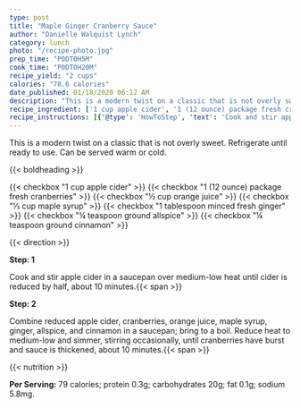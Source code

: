 ```yaml
---
type: post
title: "Maple Ginger Cranberry Sauce"
author: "Danielle Walquist Lynch"
category: lunch
photo: "/recipe-photo.jpg"
prep_time: "P0DT0H5M"
cook_time: "P0DT0H20M"
recipe_yield: "2 cups"
calories: "78.6 calories"
date_published: 01/18/2020 06:12 AM
description: "This is a modern twist on a classic that is not overly sweet. Refrigerate until ready to use. Can be served warm or cold."
recipe_ingredient: ['1 cup apple cider', '1 (12 ounce) package fresh cranberries', '½ cup orange juice', '⅓ cup maple syrup', '1 tablespoon minced fresh ginger', '¼ teaspoon ground allspice', '¼ teaspoon ground cinnamon']
recipe_instructions: [{'@type': 'HowToStep', 'text': 'Cook and stir apple cider in a saucepan over medium-low heat until cider is reduced by half, about 10 minutes.\n'}, {'@type': 'HowToStep', 'text': 'Combine reduced apple cider, cranberries, orange juice, maple syrup, ginger, allspice, and cinnamon in a saucepan; bring to a boil. Reduce heat to medium-low and simmer, stirring occasionally, until cranberries have burst and sauce is thickened, about 10 minutes.\n'}]
---
```


This is a modern twist on a classic that is not overly sweet. Refrigerate until ready to use. Can be served warm or cold. 

{{< boldheading >}}

{{< checkbox "1 cup apple cider" >}}
{{< checkbox "1 (12 ounce) package fresh cranberries" >}}
{{< checkbox "½ cup orange juice" >}}
{{< checkbox "⅓ cup maple syrup" >}}
{{< checkbox "1 tablespoon minced fresh ginger" >}}
{{< checkbox "¼ teaspoon ground allspice" >}}
{{< checkbox "¼ teaspoon ground cinnamon" >}}


{{< direction >}}

**Step: 1**

Cook and stir apple cider in a saucepan over medium-low heat until cider is reduced by half, about 10 minutes.{{< span >}}

**Step: 2**

Combine reduced apple cider, cranberries, orange juice, maple syrup, ginger, allspice, and cinnamon in a saucepan; bring to a boil. Reduce heat to medium-low and simmer, stirring occasionally, until cranberries have burst and sauce is thickened, about 10 minutes.{{< span >}}

{{< nutrition >}}

**Per Serving:** 79 calories; protein 0.3g; carbohydrates 20g; fat 0.1g; sodium 5.8mg.